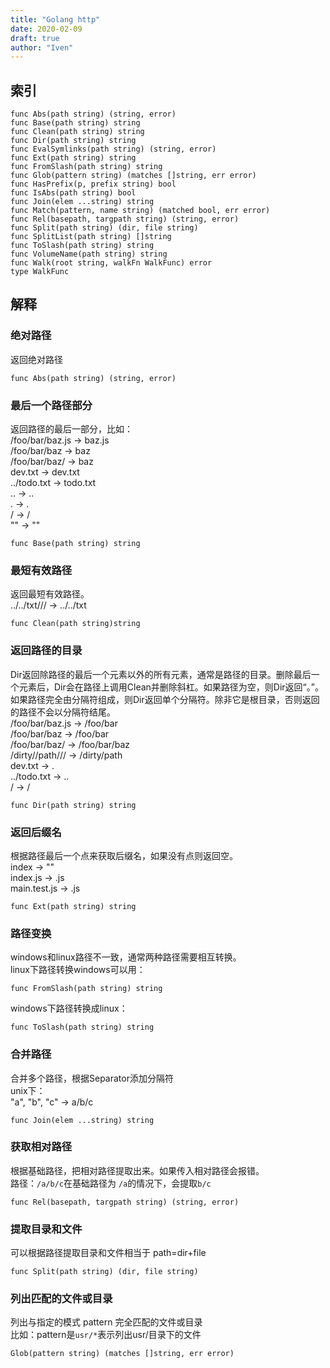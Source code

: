 ```yaml
---
title: "Golang http"
date: 2020-02-09
draft: true
author: "Iven"
---
```


## 索引
```golang
func Abs(path string) (string, error)
func Base(path string) string
func Clean(path string) string
func Dir(path string) string
func EvalSymlinks(path string) (string, error)
func Ext(path string) string
func FromSlash(path string) string
func Glob(pattern string) (matches []string, err error)
func HasPrefix(p, prefix string) bool
func IsAbs(path string) bool
func Join(elem ...string) string
func Match(pattern, name string) (matched bool, err error)
func Rel(basepath, targpath string) (string, error)
func Split(path string) (dir, file string)
func SplitList(path string) []string
func ToSlash(path string) string
func VolumeName(path string) string
func Walk(root string, walkFn WalkFunc) error
type WalkFunc
```

## 解释
### 绝对路径
返回绝对路径
```
func Abs(path string) (string, error)
```

### 最后一个路径部分
返回路径的最后一部分，比如：  
/foo/bar/baz.js -> baz.js  
/foo/bar/baz -> baz  
/foo/bar/baz/ -> baz  
dev.txt -> dev.txt  
../todo.txt -> todo.txt  
.. -> ..  
. -> .  
/ -> /  
"" -> ""
```golang
func Base(path string) string
```

### 最短有效路径
返回最短有效路径。  
../../txt/// -> ../../txt
```golang
func Clean(path string)string
```

### 返回路径的目录
Dir返回除路径的最后一个元素以外的所有元素，通常是路径的目录。删除最后一个元素后，Dir会在路径上调用Clean并删除斜杠。如果路径为空，则Dir返回“。”。如果路径完全由分隔符组成，则Dir返回单个分隔符。除非它是根目录，否则返回的路径不会以分隔符结尾。  
/foo/bar/baz.js -> /foo/bar  
/foo/bar/baz -> /foo/bar  
/foo/bar/baz/ -> /foo/bar/baz  
/dirty//path/// -> /dirty/path  
dev.txt -> .  
../todo.txt -> ..  
/ -> /  
```golang
func Dir(path string) string
```

### 返回后缀名
根据路径最后一个点来获取后缀名，如果没有点则返回空。  
index -> ""  
index.js -> .js  
main.test.js -> .js  
```golang
func Ext(path string) string
```

### 路径变换
windows和linux路径不一致，通常两种路径需要相互转换。  
linux下路径转换windows可以用：
```golang
func FromSlash(path string) string
```
windows下路径转换成linux：
```golang
func ToSlash(path string) string
```

### 合并路径
合并多个路径，根据Separator添加分隔符  
unix下：  
"a", "b", "c" -> a/b/c 
```golang
func Join(elem ...string) string
```

### 获取相对路径
根据基础路径，把相对路径提取出来。如果传入相对路径会报错。  
路径：`/a/b/c`在基础路径为 `/a`的情况下，会提取`b/c`
```golang
func Rel(basepath, targpath string) (string, error)
```

### 提取目录和文件
可以根据路径提取目录和文件相当于 path=dir+file
```golang
func Split(path string) (dir, file string)
```

### 列出匹配的文件或目录
 列出与指定的模式 pattern 完全匹配的文件或目录  
比如：pattern是`usr/*`表示列出usr/目录下的文件
```golang
Glob(pattern string) (matches []string, err error)
```